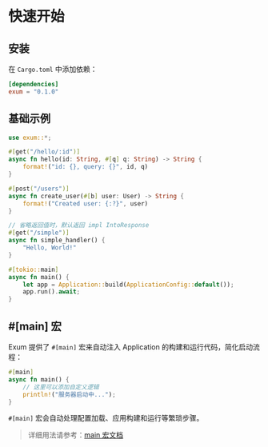 # 快速开始

## 安装

在 `Cargo.toml` 中添加依赖：

```toml
[dependencies]
exum = "0.1.0"
```

## 基础示例

```rust
use exum::*;

#[get("/hello/:id")]
async fn hello(id: String, #[q] q: String) -> String {
    format!("id: {}, query: {}", id, q)
}

#[post("/users")]
async fn create_user(#[b] user: User) -> String {
    format!("Created user: {:?}", user)
}

// 省略返回值时，默认返回 impl IntoResponse
#[get("/simple")]
async fn simple_handler() {
    "Hello, World!"
}

#[tokio::main]
async fn main() {
    let app = Application::build(ApplicationConfig::default());
    app.run().await;
}
```

## #[main] 宏

Exum 提供了 `#[main]` 宏来自动注入 Application 的构建和运行代码，简化启动流程：

```rust
#[main]
async fn main() {
    // 这里可以添加自定义逻辑
    println!("服务器启动中...");
}
```

`#[main]` 宏会自动处理配置加载、应用构建和运行等繁琐步骤。

> 详细用法请参考：[main 宏文档](./main-macro.md)